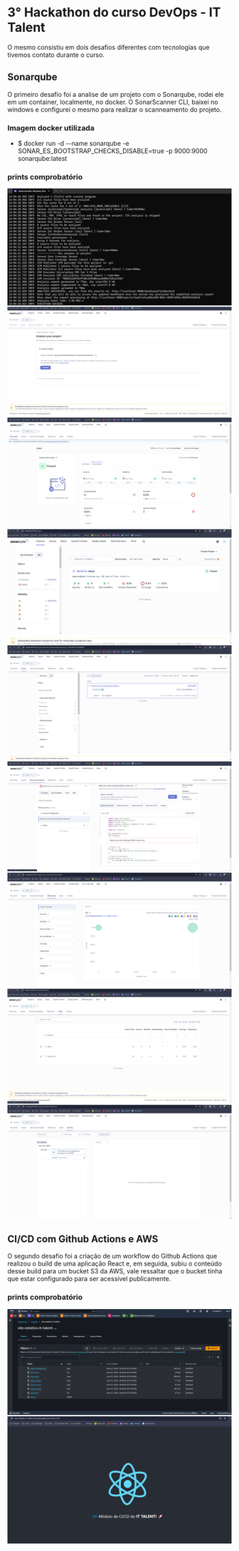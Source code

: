 # 3° Hackathon do curso DevOps - IT Talent
O mesmo consistiu em dois desafios diferentes com tecnologias que tivemos contato durante o curso.

## Sonarqube
O primeiro desafio foi a analise de um projeto com o Sonarqube, rodei ele em um container, localmente, no docker.
O SonarScanner CLI, baixei no windows e configurei o mesmo para realizar o scanneamento do projeto.

### Imagem docker utilizada
- $ docker run -d --name sonarqube -e SONAR_ES_BOOTSTRAP_CHECKS_DISABLE=true -p 9000:9000 sonarqube:latest

### prints comprobatório
![alt text](sonar-scanner.png)
![alt text](token.png)
![alt text](overview.png)
![alt text](image.png)
![alt text](issues.png)
![alt text](securityHotspots.png)
![alt text](Measures.png)
![alt text](code.png)
![alt text](activity.png)

## CI/CD com Github Actions e AWS
O segundo desafio foi a criação de um workflow do Github Actions que realizou o build de uma aplicação React e, em seguida, subiu o conteúdo desse build para um bucket S3 da AWS, vale ressaltar que o bucket tinha que estar configurado para ser acessível publicamente.

### prints comprobatório
![alt text](s3.png)
![alt text](site.png)








 